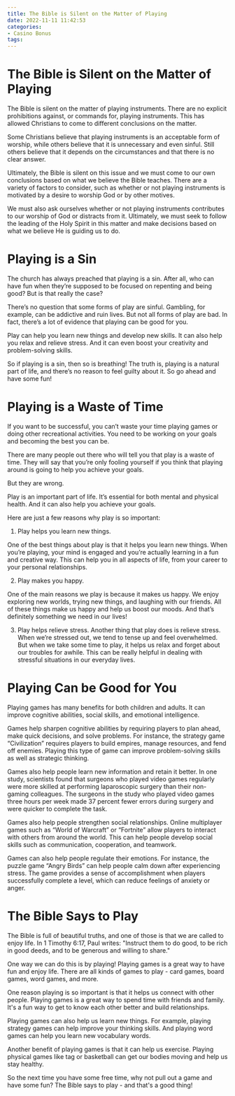 ```yaml
---
title: The Bible is Silent on the Matter of Playing
date: 2022-11-11 11:42:53
categories:
- Casino Bonus
tags:
---
```



#  The Bible is Silent on the Matter of Playing

The Bible is silent on the matter of playing instruments. There are no explicit prohibitions against, or commands for, playing instruments. This has allowed Christians to come to different conclusions on the matter.

Some Christians believe that playing instruments is an acceptable form of worship, while others believe that it is unnecessary and even sinful. Still others believe that it depends on the circumstances and that there is no clear answer.

Ultimately, the Bible is silent on this issue and we must come to our own conclusions based on what we believe the Bible teaches. There are a variety of factors to consider, such as whether or not playing instruments is motivated by a desire to worship God or by other motives.

We must also ask ourselves whether or not playing instruments contributes to our worship of God or distracts from it. Ultimately, we must seek to follow the leading of the Holy Spirit in this matter and make decisions based on what we believe He is guiding us to do.

#  Playing is a Sin

The church has always preached that playing is a sin. After all, who can have fun when they’re supposed to be focused on repenting and being good? But is that really the case?

There’s no question that some forms of play are sinful. Gambling, for example, can be addictive and ruin lives. But not all forms of play are bad. In fact, there’s a lot of evidence that playing can be good for you.

Play can help you learn new things and develop new skills. It can also help you relax and relieve stress. And it can even boost your creativity and problem-solving skills.

So if playing is a sin, then so is breathing! The truth is, playing is a natural part of life, and there’s no reason to feel guilty about it. So go ahead and have some fun!

#  Playing is a Waste of Time

If you want to be successful, you can’t waste your time playing games or doing other recreational activities. You need to be working on your goals and becoming the best you can be.

There are many people out there who will tell you that play is a waste of time. They will say that you’re only fooling yourself if you think that playing around is going to help you achieve your goals.

But they are wrong.

Play is an important part of life. It’s essential for both mental and physical health. And it can also help you achieve your goals.

Here are just a few reasons why play is so important:

1) Play helps you learn new things.

One of the best things about play is that it helps you learn new things. When you’re playing, your mind is engaged and you’re actually learning in a fun and creative way. This can help you in all aspects of life, from your career to your personal relationships.

2) Play makes you happy.

One of the main reasons we play is because it makes us happy. We enjoy exploring new worlds, trying new things, and laughing with our friends. All of these things make us happy and help us boost our moods. And that’s definitely something we need in our lives!


3) Play helps relieve stress.
Another thing that play does is relieve stress. When we’re stressed out, we tend to tense up and feel overwhelmed. But when we take some time to play, it helps us relax and forget about our troubles for awhile. This can be really helpful in dealing with stressful situations in our everyday lives.

#  Playing Can be Good for You

Playing games has many benefits for both children and adults. It can improve cognitive abilities, social skills, and emotional intelligence.

Games help sharpen cognitive abilities by requiring players to plan ahead, make quick decisions, and solve problems. For instance, the strategy game “Civilization” requires players to build empires, manage resources, and fend off enemies. Playing this type of game can improve problem-solving skills as well as strategic thinking.

Games also help people learn new information and retain it better. In one study, scientists found that surgeons who played video games regularly were more skilled at performing laparoscopic surgery than their non-gaming colleagues. The surgeons in the study who played video games three hours per week made 37 percent fewer errors during surgery and were quicker to complete the task.

Games also help people strengthen social relationships. Online multiplayer games such as “World of Warcraft” or “Fortnite” allow players to interact with others from around the world. This can help people develop social skills such as communication, cooperation, and teamwork.

Games can also help people regulate their emotions. For instance, the puzzle game “Angry Birds” can help people calm down after experiencing stress. The game provides a sense of accomplishment when players successfully complete a level, which can reduce feelings of anxiety or anger.

#  The Bible Says to Play

The Bible is full of beautiful truths, and one of those is that we are called to enjoy life. In 1 Timothy 6:17, Paul writes: "Instruct them to do good, to be rich in good deeds, and to be generous and willing to share."

One way we can do this is by playing! Playing games is a great way to have fun and enjoy life. There are all kinds of games to play - card games, board games, word games, and more.

One reason playing is so important is that it helps us connect with other people. Playing games is a great way to spend time with friends and family. It's a fun way to get to know each other better and build relationships.

Playing games can also help us learn new things. For example, playing strategy games can help improve your thinking skills. And playing word games can help you learn new vocabulary words.

Another benefit of playing games is that it can help us exercise. Playing physical games like tag or basketball can get our bodies moving and help us stay healthy.

So the next time you have some free time, why not pull out a game and have some fun? The Bible says to play - and that's a good thing!